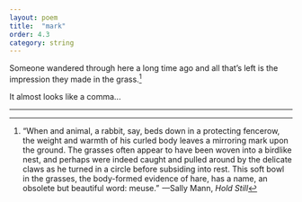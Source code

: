 ```yaml
---
layout: poem
title:  "mark"
order: 4.3
category: string
---
```


Someone wandered through here a long time ago and all that’s left is the impression they made in the grass.[^35]

It almost looks like a comma...

----

[^35]: “When and animal, a rabbit, say, beds down in a protecting fencerow, the weight and warmth of his curled body leaves a mirroring mark upon the ground. The grasses often appear to have been woven into a birdlike nest, and perhaps were indeed caught and pulled around by the delicate claws as he turned in a circle before subsiding into rest. This soft bowl in the grasses, the body-formed evidence of hare, has a name, an obsolete but beautiful word: meuse.”  —Sally Mann, *Hold Still*
